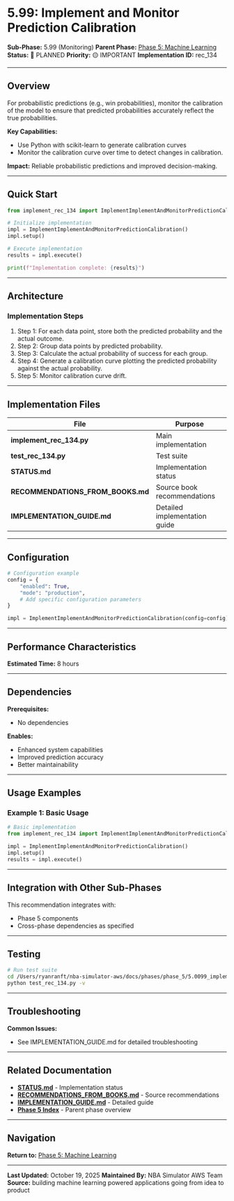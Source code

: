 # 5.99: Implement and Monitor Prediction Calibration

**Sub-Phase:** 5.99 (Monitoring)
**Parent Phase:** [Phase 5: Machine Learning](../PHASE_5_INDEX.md)
**Status:** 🔵 PLANNED
**Priority:** 🟡 IMPORTANT
**Implementation ID:** rec_134

---

## Overview

For probabilistic predictions (e.g., win probabilities), monitor the calibration of the model to ensure that predicted probabilities accurately reflect the true probabilities.

**Key Capabilities:**
- Use Python with scikit-learn to generate calibration curves
- Monitor the calibration curve over time to detect changes in calibration.

**Impact:**
Reliable probabilistic predictions and improved decision-making.

---

## Quick Start

```python
from implement_rec_134 import ImplementImplementAndMonitorPredictionCalibration

# Initialize implementation
impl = ImplementImplementAndMonitorPredictionCalibration()
impl.setup()

# Execute implementation
results = impl.execute()

print(f"Implementation complete: {results}")
```

---

## Architecture

### Implementation Steps

1. Step 1: For each data point, store both the predicted probability and the actual outcome.
2. Step 2: Group data points by predicted probability.
3. Step 3: Calculate the actual probability of success for each group.
4. Step 4: Generate a calibration curve plotting the predicted probability against the actual probability.
5. Step 5: Monitor calibration curve drift.

---

## Implementation Files

| File | Purpose |
|------|---------|
| **implement_rec_134.py** | Main implementation |
| **test_rec_134.py** | Test suite |
| **STATUS.md** | Implementation status |
| **RECOMMENDATIONS_FROM_BOOKS.md** | Source book recommendations |
| **IMPLEMENTATION_GUIDE.md** | Detailed implementation guide |

---

## Configuration

```python
# Configuration example
config = {
    "enabled": True,
    "mode": "production",
    # Add specific configuration parameters
}

impl = ImplementImplementAndMonitorPredictionCalibration(config=config)
```

---

## Performance Characteristics

**Estimated Time:** 8 hours

---

## Dependencies

**Prerequisites:**
- No dependencies

**Enables:**
- Enhanced system capabilities
- Improved prediction accuracy
- Better maintainability

---

## Usage Examples

### Example 1: Basic Usage

```python
# Basic implementation
from implement_rec_134 import ImplementImplementAndMonitorPredictionCalibration

impl = ImplementImplementAndMonitorPredictionCalibration()
impl.setup()
results = impl.execute()
```

---

## Integration with Other Sub-Phases

This recommendation integrates with:
- Phase 5 components
- Cross-phase dependencies as specified

---

## Testing

```bash
# Run test suite
cd /Users/ryanranft/nba-simulator-aws/docs/phases/phase_5/5.0099_implement_and_monitor_prediction_calibration
python test_rec_134.py -v
```

---

## Troubleshooting

**Common Issues:**
- See IMPLEMENTATION_GUIDE.md for detailed troubleshooting

---

## Related Documentation

- **[STATUS.md](STATUS.md)** - Implementation status
- **[RECOMMENDATIONS_FROM_BOOKS.md](RECOMMENDATIONS_FROM_BOOKS.md)** - Source recommendations
- **[IMPLEMENTATION_GUIDE.md](IMPLEMENTATION_GUIDE.md)** - Detailed guide
- **[Phase 5 Index](../PHASE_5_INDEX.md)** - Parent phase overview

---

## Navigation

**Return to:** [Phase 5: Machine Learning](../PHASE_5_INDEX.md)

---

**Last Updated:** October 19, 2025
**Maintained By:** NBA Simulator AWS Team
**Source:** building machine learning powered applications going from idea to product
